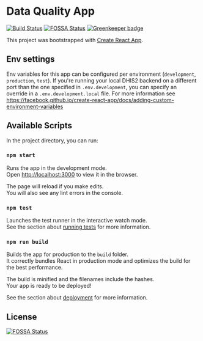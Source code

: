 # Data Quality App

[![Build Status](https://travis-ci.com/dhis2/data-quality-app.svg?branch=master)](https://travis-ci.com/dhis2/data-quality-app)
[![FOSSA Status](https://app.fossa.io/api/projects/git%2Bgithub.com%2Fdhis2%2Fdata-quality-app.svg?type=shield)](https://app.fossa.io/projects/git%2Bgithub.com%2Fdhis2%2Fdata-quality-app?ref=badge_shield)
[![Greenkeeper badge](https://badges.greenkeeper.io/dhis2/data-quality-app.svg)](https://greenkeeper.io/)

This project was bootstrapped with [Create React App](https://github.com/facebook/create-react-app).

## Env settings

Env variables for this app can be configured per environment (`development`, `production`, `test`). If you're running your local DHIS2 backend on a different port than the one specified in `.env.development`, you can specify an override in a `.env.development.local` file. For more information see https://facebook.github.io/create-react-app/docs/adding-custom-environment-variables

## Available Scripts

In the project directory, you can run:

### `npm start`

Runs the app in the development mode.<br>
Open [http://localhost:3000](http://localhost:3000) to view it in the browser.

The page will reload if you make edits.<br>
You will also see any lint errors in the console.

### `npm test`

Launches the test runner in the interactive watch mode.<br>
See the section about [running tests](https://facebook.github.io/create-react-app/docs/running-tests) for more information.

### `npm run build`

Builds the app for production to the `build` folder.<br>
It correctly bundles React in production mode and optimizes the build for the best performance.

The build is minified and the filenames include the hashes.<br>
Your app is ready to be deployed!

See the section about [deployment](https://facebook.github.io/create-react-app/docs/deployment) for more information.

## License

[![FOSSA Status](https://app.fossa.io/api/projects/git%2Bgithub.com%2Fdhis2%2Fdata-quality-app.svg?type=large)](https://app.fossa.io/projects/git%2Bgithub.com%2Fdhis2%2Fdata-quality-app?ref=badge_large)
